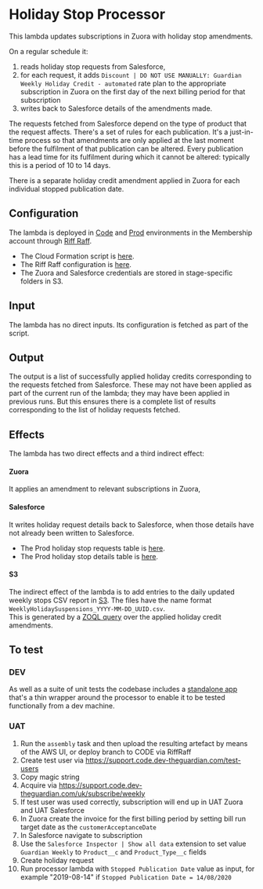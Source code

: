 # Holiday Stop Processor

This lambda updates subscriptions in Zuora with holiday stop amendments.

On a regular schedule it:
1. reads holiday stop requests from Salesforce,
1. for each request, it adds `Discount | DO NOT USE MANUALLY: Guardian Weekly Holiday Credit - automated` rate plan 
to the appropriate subscription in Zuora on the first day of the next billing period for that subscription
1. writes back to Salesforce details of the amendments made.

The requests fetched from Salesforce depend on the type of product that the request affects.  There's a set of rules for each publication.  It's a just-in-time process so that amendments are only applied at the last moment before the fulfilment of that publication can be altered.  Every publication has a lead time for its fulfilment during which it cannot be altered: typically this is a period of 10 to 14 days.

There is a separate holiday credit amendment applied in Zuora for each individual stopped publication date.

## Configuration
The lambda is deployed in [Code](https://eu-west-1.console.aws.amazon.com/lambda/home?region=eu-west-1#/functions/holiday-stop-processor-CODE) and [Prod](https://eu-west-1.console.aws.amazon.com/lambda/home?region=eu-west-1#/functions/holiday-stop-processor-PROD) environments in the Membership account through [Riff Raff](https://riffraff.gutools.co.uk/deployment/history?projectName=MemSub%3A%3AMembership%20Admin%3A%3Aholiday-stop-processor).
* The Cloud Formation script is [here](cfn.yaml).
* The Riff Raff configuration is [here](riff-raff.yaml).
* The Zuora and Salesforce credentials are stored in stage-specific folders in S3.

## Input
The lambda has no direct inputs.  Its configuration is fetched as part of the script.
 
## Output
The output is a list of successfully applied holiday credits corresponding to the requests fetched from Salesforce.  These may not have been applied as part of the current run of the lambda; they may have been applied in previous runs.  But this ensures there is a complete list of results corresponding to the list of holiday requests fetched.
 
## Effects

The lambda has two direct effects and a third indirect effect:  

#### Zuora
It applies an amendment to relevant subscriptions in Zuora, 

#### Salesforce
It writes holiday request details back to Salesforce, when those details have not already been written to Salesforce.  
* The Prod holiday stop requests table is [here](https://eu7.salesforce.com/a2k).
* The Prod holiday stop details table is [here](https://eu7.salesforce.com/a2j). 

#### S3
The indirect effect of the lambda is to add entries to the daily updated weekly stops CSV report in [S3](https://s3.console.aws.amazon.com/s3/buckets/fulfilment-export-prod/zuoraExport).
The files have the name format `WeeklyHolidaySuspensions_YYYY-MM-DD_UUID.csv`.  
This is generated by a [ZOQL query](https://github.com/guardian/fulfilment-lambdas/blob/master/src/weekly/query.js#L114-L129) over the applied holiday credit amendments.

## To test

### DEV 
As well as a suite of unit tests the codebase includes a [standalone app](src/main/scala/com/gu/holidaystopprocessor/StandaloneApp.scala) 
that's a thin wrapper around the processor to enable it to be tested functionally from a dev machine.

### UAT
1. Run the `assembly` task and then upload the resulting artefact by means of the AWS UI, or deploy branch to CODE via RiffRaff
1. Create test user via https://support.code.dev-theguardian.com/test-users
1. Copy magic string
1. Acquire via https://support.code.dev-theguardian.com/uk/subscribe/weekly
1. If test user was used correctly, subscription will end up in UAT Zuora and UAT Salesforce
1. In Zuora create the invoice for the first billing period by setting bill run target date as the `customerAcceptanceDate`
1. In Salesforce navigate to subscription 
1. Use the `Salesforce Inspector | Show all data` extension to set value `Guardian Weekly` to `Product__c` and `Product_Type__c` fields
1. Create holiday request
1. Run processor lambda with `Stopped Publication Date` value as input, for example "2019-08-14" if `Stopped Publication Date = 14/08/2020` 
